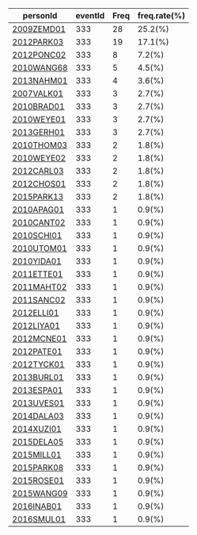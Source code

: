 |  personId|  eventId|  Freq|  freq.rate(%) |
| --------| --------| --------| --------|
|  [2009ZEMD01](https://www.worldcubeassociation.org/persons/2009ZEMD01)|  333|  28|  25.2(%) |
|  [2012PARK03](https://www.worldcubeassociation.org/persons/2012PARK03)|  333|  19|  17.1(%) |
|  [2012PONC02](https://www.worldcubeassociation.org/persons/2012PONC02)|  333|  8|  7.2(%) |
|  [2010WANG68](https://www.worldcubeassociation.org/persons/2010WANG68)|  333|  5|  4.5(%) |
|  [2013NAHM01](https://www.worldcubeassociation.org/persons/2013NAHM01)|  333|  4|  3.6(%) |
|  [2007VALK01](https://www.worldcubeassociation.org/persons/2007VALK01)|  333|  3|  2.7(%) |
|  [2010BRAD01](https://www.worldcubeassociation.org/persons/2010BRAD01)|  333|  3|  2.7(%) |
|  [2010WEYE01](https://www.worldcubeassociation.org/persons/2010WEYE01)|  333|  3|  2.7(%) |
|  [2013GERH01](https://www.worldcubeassociation.org/persons/2013GERH01)|  333|  3|  2.7(%) |
|  [2010THOM03](https://www.worldcubeassociation.org/persons/2010THOM03)|  333|  2|  1.8(%) |
|  [2010WEYE02](https://www.worldcubeassociation.org/persons/2010WEYE02)|  333|  2|  1.8(%) |
|  [2012CARL03](https://www.worldcubeassociation.org/persons/2012CARL03)|  333|  2|  1.8(%) |
|  [2012CHOS01](https://www.worldcubeassociation.org/persons/2012CHOS01)|  333|  2|  1.8(%) |
|  [2015PARK13](https://www.worldcubeassociation.org/persons/2015PARK13)|  333|  2|  1.8(%) |
|  [2010APAG01](https://www.worldcubeassociation.org/persons/2010APAG01)|  333|  1|  0.9(%) |
|  [2010CANT02](https://www.worldcubeassociation.org/persons/2010CANT02)|  333|  1|  0.9(%) |
|  [2010SCHI01](https://www.worldcubeassociation.org/persons/2010SCHI01)|  333|  1|  0.9(%) |
|  [2010UTOM01](https://www.worldcubeassociation.org/persons/2010UTOM01)|  333|  1|  0.9(%) |
|  [2010YIDA01](https://www.worldcubeassociation.org/persons/2010YIDA01)|  333|  1|  0.9(%) |
|  [2011ETTE01](https://www.worldcubeassociation.org/persons/2011ETTE01)|  333|  1|  0.9(%) |
|  [2011MAHT02](https://www.worldcubeassociation.org/persons/2011MAHT02)|  333|  1|  0.9(%) |
|  [2011SANC02](https://www.worldcubeassociation.org/persons/2011SANC02)|  333|  1|  0.9(%) |
|  [2012ELLI01](https://www.worldcubeassociation.org/persons/2012ELLI01)|  333|  1|  0.9(%) |
|  [2012LIYA01](https://www.worldcubeassociation.org/persons/2012LIYA01)|  333|  1|  0.9(%) |
|  [2012MCNE01](https://www.worldcubeassociation.org/persons/2012MCNE01)|  333|  1|  0.9(%) |
|  [2012PATE01](https://www.worldcubeassociation.org/persons/2012PATE01)|  333|  1|  0.9(%) |
|  [2012TYCK01](https://www.worldcubeassociation.org/persons/2012TYCK01)|  333|  1|  0.9(%) |
|  [2013BURL01](https://www.worldcubeassociation.org/persons/2013BURL01)|  333|  1|  0.9(%) |
|  [2013ESPA01](https://www.worldcubeassociation.org/persons/2013ESPA01)|  333|  1|  0.9(%) |
|  [2013UVES01](https://www.worldcubeassociation.org/persons/2013UVES01)|  333|  1|  0.9(%) |
|  [2014DALA03](https://www.worldcubeassociation.org/persons/2014DALA03)|  333|  1|  0.9(%) |
|  [2014XUZI01](https://www.worldcubeassociation.org/persons/2014XUZI01)|  333|  1|  0.9(%) |
|  [2015DELA05](https://www.worldcubeassociation.org/persons/2015DELA05)|  333|  1|  0.9(%) |
|  [2015MILL01](https://www.worldcubeassociation.org/persons/2015MILL01)|  333|  1|  0.9(%) |
|  [2015PARK08](https://www.worldcubeassociation.org/persons/2015PARK08)|  333|  1|  0.9(%) |
|  [2015ROSE01](https://www.worldcubeassociation.org/persons/2015ROSE01)|  333|  1|  0.9(%) |
|  [2015WANG09](https://www.worldcubeassociation.org/persons/2015WANG09)|  333|  1|  0.9(%) |
|  [2016INAB01](https://www.worldcubeassociation.org/persons/2016INAB01)|  333|  1|  0.9(%) |
|  [2016SMUL01](https://www.worldcubeassociation.org/persons/2016SMUL01)|  333|  1|  0.9(%) |
